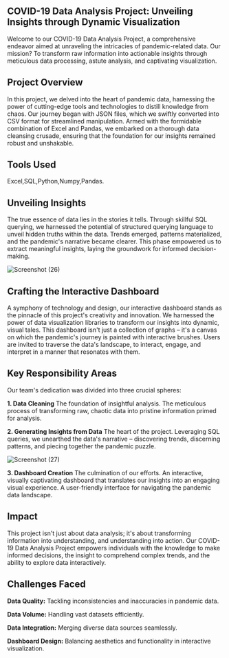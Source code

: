 **COVID-19 Data Analysis Project: Unveiling Insights through Dynamic Visualization**
---

Welcome to our COVID-19 Data Analysis Project, a comprehensive endeavor aimed at unraveling the intricacies of pandemic-related data. Our mission? To transform raw information into actionable insights through meticulous data processing, astute analysis, and captivating visualization.

**Project Overview**
---

In this project, we delved into the heart of pandemic data, harnessing the power of cutting-edge tools and technologies to distill knowledge from chaos. Our journey began with JSON files, which we swiftly converted into CSV format for streamlined manipulation. Armed with the formidable combination of Excel and Pandas, we embarked on a thorough data cleansing crusade, ensuring that the foundation for our insights remained robust and unshakable.

**Tools Used**
---
Excel,SQL,Python,Numpy,Pandas.


**Unveiling Insights**
---
The true essence of data lies in the stories it tells. Through skillful SQL querying, we harnessed the potential of structured querying language to unveil hidden truths within the data. Trends emerged, patterns materialized, and the pandemic's narrative became clearer. This phase empowered us to extract meaningful insights, laying the groundwork for informed decision-making.





![Screenshot (26)](https://github.com/Neelam-Sambnani/Covid-19-Data-Analysis/assets/125915800/f669f2d9-d737-4302-b429-aa6968c5d31f)






**Crafting the Interactive Dashboard**
---
A symphony of technology and design, our interactive dashboard stands as the pinnacle of this project's creativity and innovation. We harnessed the power of data visualization libraries to transform our insights into dynamic, visual tales. This dashboard isn't just a collection of graphs – it's a canvas on which the pandemic's journey is painted with interactive brushes. Users are invited to traverse the data's landscape, to interact, engage, and interpret in a manner that resonates with them.

**Key Responsibility Areas**
---
Our team's dedication was divided into three crucial spheres:

**1. Data Cleaning**
The foundation of insightful analysis. The meticulous process of transforming raw, chaotic data into pristine information primed for analysis.

**2. Generating Insights from Data**
The heart of the project. Leveraging SQL queries, we unearthed the data's narrative – discovering trends, discerning patterns, and piecing together the pandemic puzzle.





![Screenshot (27)](https://github.com/Neelam-Sambnani/Covid-19-Data-Analysis/assets/125915800/9811d333-e3c9-430f-abd8-b565486da780)




**3. Dashboard Creation**
The culmination of our efforts. An interactive, visually captivating dashboard that translates our insights into an engaging visual experience. A user-friendly interface for navigating the pandemic data landscape.

**Impact**
---
This project isn't just about data analysis; it's about transforming information into understanding, and understanding into action. Our COVID-19 Data Analysis Project empowers individuals with the knowledge to make informed decisions, the insight to comprehend complex trends, and the ability to explore data interactively.

**Challenges Faced**
---
**Data Quality:**  Tackling inconsistencies and inaccuracies in pandemic data.

**Data Volume:**  Handling vast datasets efficiently.

**Data Integration:**  Merging diverse data sources seamlessly.

**Dashboard Design:**  Balancing aesthetics and functionality in interactive visualization.









